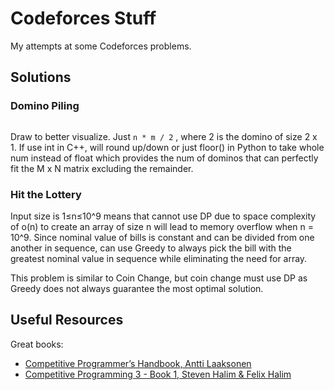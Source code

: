 # Codeforces Stuff

My attempts at some Codeforces problems. 

## Solutions

### Domino Piling

<div>
  <img source="./assets/domino-piling.png" width="400" />
</div>

Draw to better visualize. Just `n * m / 2` , where 2 is the domino of size 2 x 1. If use int in C++, will round up/down or just floor() in Python to take whole num instead of float which provides the num of dominos that can perfectly fit the M x N matrix excluding the remainder.

### Hit the Lottery

Input size is 1≤n≤10^9 means that cannot use DP due to space complexity of o(n) to create an array of size n will lead to memory overflow when n = 10^9. Since nominal value of bills is constant and can be divided from one another in sequence, can use Greedy to always pick the bill with the greatest nominal value in sequence while eliminating the need for array.

This problem is similar to Coin Change, but coin change must use DP as Greedy does not always guarantee the most optimal solution.

## Useful Resources

Great books:
- [Competitive Programmer’s Handbook, Antti Laaksonen](https://cses.fi/book/book.pdf)
- [Competitive Programming 3 - Book 1, Steven Halim & Felix Halim](https://www.comp.nus.edu.sg/~stevenha/myteaching/competitive_programming/cp1.pdf)
